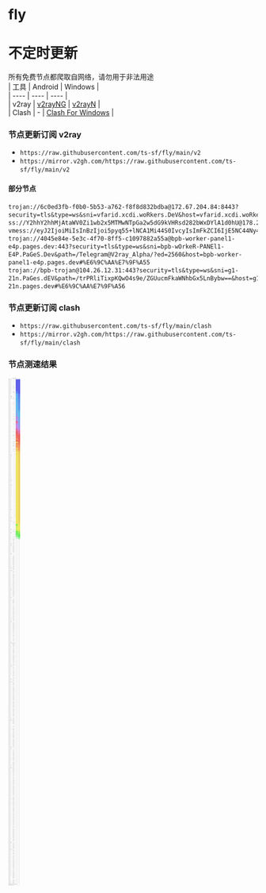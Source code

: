 # fly
# 不定时更新
所有免费节点都爬取自网络，请勿用于非法用途  
|  工具  | Android  | Windows  |  
|  ----  | ----   | ----  |  
| v2ray  | [v2rayNG](https://github.com/2dust/v2rayNG/releases) | [v2rayN](https://github.com/2dust/v2rayN/releases) |  
| Clash  | - | [Clash For Windows](https://github.com/2dust/clashN/releases) | 
  
### 节点更新订阅  v2ray
- `https://raw.githubusercontent.com/ts-sf/fly/main/v2`  
- `https://mirror.v2gh.com/https://raw.githubusercontent.com/ts-sf/fly/main/v2`  

#### 部分节点  
``` 
trojan://6c0ed3fb-f0b0-5b53-a762-f8f8d832bdba@172.67.204.84:8443?security=tls&type=ws&sni=vfarid.xcdi.woRkers.DeV&host=vfarid.xcdi.woRkers.DeV#%E6%9C%AA%E7%9F%A52
ss://Y2hhY2hhMjAtaWV0Zi1wb2x5MTMwNTpGa2w5dG9kVHRsd282bWxDYlA1d0hU@178.208.91.118:16942#%E6%9C%AA%E7%9F%A53
vmess://eyJ2IjoiMiIsInBzIjoi5pyq55+lNCA1Mi44S0IvcyIsImFkZCI6IjE5NC44Ny4zMS4xNjAiLCJwb3J0IjoiODA4MSIsImlkIjoiYTdlMDBjMmYtNDExYS00MzhmLTkxMTktMGYwMjJhODVhNWUzIiwiYWlkIjoiMCIsInNjeSI6ImF1dG8iLCJuZXQiOiJ0Y3AiLCJ0eXBlIjoibm9uZSIsImhvc3QiOiIiLCJwYXRoIjoiIiwidGxzIjoiIiwic25pIjoiIiwidGVzdF9uYW1lIjoiNCJ9
trojan://4045e84e-5e3c-4f70-8ff5-c1097882a55a@bpb-worker-panel1-e4p.pages.dev:443?security=tls&type=ws&sni=bpb-wOrkeR-PANEl1-E4P.PaGeS.Dev&path=/Telegram@V2ray_Alpha/?ed=2560&host=bpb-worker-panel1-e4p.pages.dev#%E6%9C%AA%E7%9F%A55
trojan://bpb-trojan@104.26.12.31:443?security=tls&type=ws&sni=g1-21n.PaGes.dEV&path=/trPRliTixpKQwO4s9e/ZGUucmFkaWNhbGx5LnBybw==&host=g1-21n.pages.dev#%E6%9C%AA%E7%9F%A56
```
### 节点更新订阅  clash
- `https://raw.githubusercontent.com/ts-sf/fly/main/clash`  
- `https://mirror.v2gh.com/https://raw.githubusercontent.com/ts-sf/fly/main/clash`  

### 节点测速结果
![image](traffic.png)
